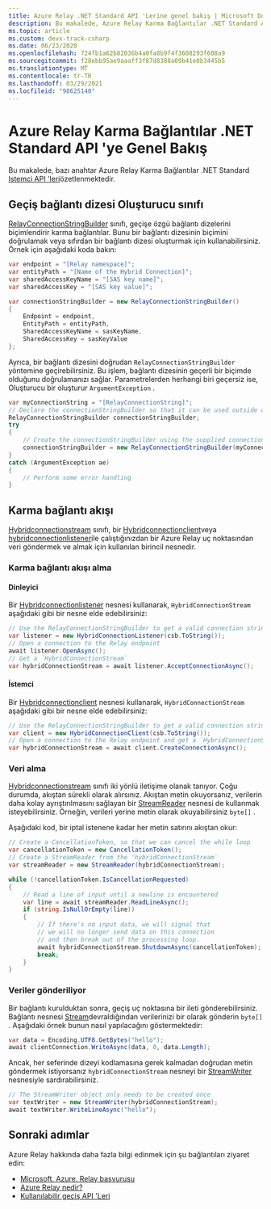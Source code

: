 ```yaml
---
title: Azure Relay .NET Standard API 'Lerine genel bakış | Microsoft Docs
description: Bu makalede, Azure Relay Karma Bağlantılar .NET Standard API 'sine genel bakış özetlenmektedir.
ms.topic: article
ms.custom: devx-track-csharp
ms.date: 06/23/2020
ms.openlocfilehash: 724fb1a62b82036b4a0fa8b9f4f3608293f608a9
ms.sourcegitcommit: f28ebb95ae9aaaff3f87d8388a09b41e0b3445b5
ms.translationtype: MT
ms.contentlocale: tr-TR
ms.lasthandoff: 03/29/2021
ms.locfileid: "98625140"
---
```

# <a name="azure-relay-hybrid-connections-net-standard-api-overview"></a>Azure Relay Karma Bağlantılar .NET Standard API 'ye Genel Bakış

Bu makalede, bazı anahtar Azure Relay Karma Bağlantılar .NET Standard [Istemci API 'leri](/dotnet/api/microsoft.azure.relay)özetlenmektedir.
  
## <a name="relay-connection-string-builder-class"></a>Geçiş bağlantı dizesi Oluşturucu sınıfı

[RelayConnectionStringBuilder][RelayConnectionStringBuilder] sınıfı, geçişe özgü bağlantı dizelerini biçimlendirir karma bağlantılar. Bunu bir bağlantı dizesinin biçimini doğrulamak veya sıfırdan bir bağlantı dizesi oluşturmak için kullanabilirsiniz. Örnek için aşağıdaki koda bakın:

```csharp
var endpoint = "[Relay namespace]";
var entityPath = "[Name of the Hybrid Connection]";
var sharedAccessKeyName = "[SAS key name]";
var sharedAccessKey = "[SAS key value]";

var connectionStringBuilder = new RelayConnectionStringBuilder()
{
    Endpoint = endpoint,
    EntityPath = entityPath,
    SharedAccessKeyName = sasKeyName,
    SharedAccessKey = sasKeyValue
};
```

Ayrıca, bir bağlantı dizesini doğrudan `RelayConnectionStringBuilder` yöntemine geçirebilirsiniz. Bu işlem, bağlantı dizesinin geçerli bir biçimde olduğunu doğrulamanızı sağlar. Parametrelerden herhangi biri geçersiz ise, Oluşturucu bir oluşturur `ArgumentException` .

```csharp
var myConnectionString = "[RelayConnectionString]";
// Declare the connectionStringBuilder so that it can be used outside of the loop if needed
RelayConnectionStringBuilder connectionStringBuilder;
try
{
    // Create the connectionStringBuilder using the supplied connection string
    connectionStringBuilder = new RelayConnectionStringBuilder(myConnectionString);
}
catch (ArgumentException ae)
{
    // Perform some error handling
}
```

## <a name="hybrid-connection-stream"></a>Karma bağlantı akışı

[Hybridconnectionstream][HCStream] sınıfı, bir [Hybridconnectionclient][HCClient]veya [hybridconnectionlistener][HCListener]ile çalıştığınızdan bir Azure Relay uç noktasından veri göndermek ve almak için kullanılan birincil nesnedir.

### <a name="getting-a-hybrid-connection-stream"></a>Karma bağlantı akışı alma

#### <a name="listener"></a>Dinleyici

Bir [Hybridconnectionlistener][HCListener] nesnesi kullanarak, `HybridConnectionStream` aşağıdaki gibi bir nesne elde edebilirsiniz:

```csharp
// Use the RelayConnectionStringBuilder to get a valid connection string
var listener = new HybridConnectionListener(csb.ToString());
// Open a connection to the Relay endpoint
await listener.OpenAsync();
// Get a `HybridConnectionStream`
var hybridConnectionStream = await listener.AcceptConnectionAsync();
```

#### <a name="client"></a>İstemci

Bir [Hybridconnectionclient][HCClient] nesnesi kullanarak, `HybridConnectionStream` aşağıdaki gibi bir nesne elde edebilirsiniz:

```csharp
// Use the RelayConnectionStringBuilder to get a valid connection string
var client = new HybridConnectionClient(csb.ToString());
// Open a connection to the Relay endpoint and get a `HybridConnectionStream`
var hybridConnectionStream = await client.CreateConnectionAsync();
```

### <a name="receiving-data"></a>Veri alma

[Hybridconnectionstream][HCStream] sınıfı iki yönlü iletişime olanak tanıyor. Çoğu durumda, akıştan sürekli olarak alırsınız. Akıştan metin okuyorsanız, verilerin daha kolay ayrıştırılmasını sağlayan bir [StreamReader](/dotnet/api/system.io.streamreader) nesnesi de kullanmak isteyebilirsiniz. Örneğin, verileri yerine metin olarak okuyabilirsiniz `byte[]` .

Aşağıdaki kod, bir iptal istenene kadar her metin satırını akıştan okur:

```csharp
// Create a CancellationToken, so that we can cancel the while loop
var cancellationToken = new CancellationToken();
// Create a StreamReader from the 'hybridConnectionStream`
var streamReader = new StreamReader(hybridConnectionStream);

while (!cancellationToken.IsCancellationRequested)
{
    // Read a line of input until a newline is encountered
    var line = await streamReader.ReadLineAsync();
    if (string.IsNullOrEmpty(line))
    {
        // If there's no input data, we will signal that 
        // we will no longer send data on this connection
        // and then break out of the processing loop.
        await hybridConnectionStream.ShutdownAsync(cancellationToken);
        break;
    }
}
```

### <a name="sending-data"></a>Veriler gönderiliyor

Bir bağlantı kurulduktan sonra, geçiş uç noktasına bir ileti gönderebilirsiniz. Bağlantı nesnesi [Stream](/dotnet/api/system.io.stream)devraldığından verilerinizi bir olarak gönderin `byte[]` . Aşağıdaki örnek bunun nasıl yapılacağını göstermektedir:

```csharp
var data = Encoding.UTF8.GetBytes("hello");
await clientConnection.WriteAsync(data, 0, data.Length);
```

Ancak, her seferinde dizeyi kodlamasına gerek kalmadan doğrudan metin göndermek istiyorsanız `hybridConnectionStream` nesneyi bir [StreamWriter](/dotnet/api/system.io.streamwriter) nesnesiyle sardırabilirsiniz.

```csharp
// The StreamWriter object only needs to be created once
var textWriter = new StreamWriter(hybridConnectionStream);
await textWriter.WriteLineAsync("hello");
```

## <a name="next-steps"></a>Sonraki adımlar

Azure Relay hakkında daha fazla bilgi edinmek için şu bağlantıları ziyaret edin:

* [Microsoft. Azure. Relay başvurusu](/dotnet/api/microsoft.azure.relay)
* [Azure Relay nedir?](relay-what-is-it.md)
* [Kullanılabilir geçiş API 'Leri](relay-api-overview.md)

[RelayConnectionStringBuilder]: /dotnet/api/microsoft.azure.relay.relayconnectionstringbuilder
[HCStream]: /dotnet/api/microsoft.azure.relay.hybridconnectionstream
[HCClient]: /dotnet/api/microsoft.azure.relay.hybridconnectionclient
[HCListener]: /dotnet/api/microsoft.azure.relay.hybridconnectionlistener
